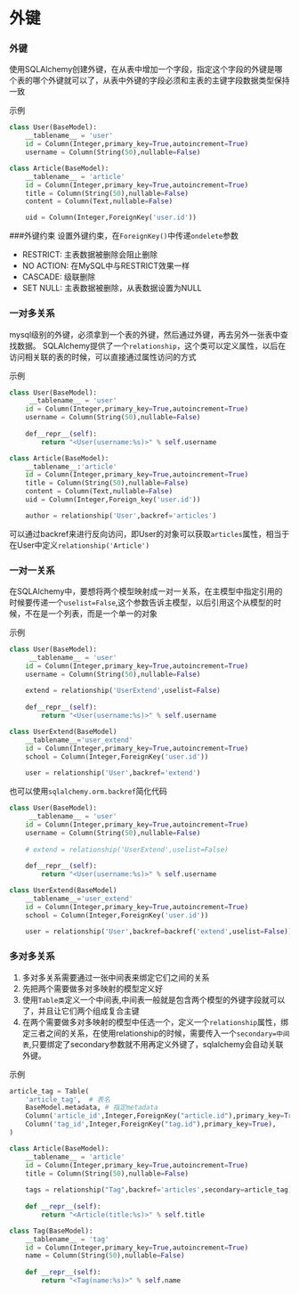 # 外键
### 外键
使用SQLAlchemy创建外键，在从表中增加一个字段，指定这个字段的外键是哪个表的哪个外键就可以了，从表中外键的字段必须和主表的主键字段数据类型保持一致

示例
```python
class User(BaseModel):
    __tablename__ = 'user'
    id = Column(Integer,primary_key=True,autoincrement=True)
    username = Column(String(50),nullable=False)

class Article(BaseModel):
    __tablename__ = 'article'
    id = Column(Integer,primary_key=True,autoincrement=True)
    title = Column(String(50),nullable=False)
    content = Column(Text,nullable=False)

    uid = Column(Integer,ForeignKey('user.id'))
```
###外键约束
设置外键约束，在`ForeignKey()`中传递`ondelete`参数
- RESTRICT: 主表数据被删除会阻止删除
- NO ACTION: 在MySQL中与RESTRICT效果一样
- CASCADE: 级联删除
- SET NULL: 主表数据被删除，从表数据设置为NULL

### 一对多关系
mysql级别的外键，必须拿到一个表的外键，然后通过外键，再去另外一张表中查找数据。
SQLAlchemy提供了一个`relationship`，这个类可以定义属性，以后在访问相关联的表的时候，可以直接通过属性访问的方式

示例
```python
class User(BaseModel):
     __tablename__ = 'user'
    id = Column(Integer,primary_key=True,autoincrement=True)
    username = Column(String(50),nullable=False)
    
    def__repr__(self):
        return "<User(username:%s)>" % self.username

class Article(BaseModel):
    __tablename__:'article'
    id = Column(Integer,primary_key=True,autoincrement=True)
    title = Column(String(50),nullable=False)
    content = Column(Text,nullable=False)
    uid = Column(Integer,Foreign_key('user.id'))

    author = relationship('User',backref='articles')
```
可以通过backref来进行反向访问，即User的对象可以获取`articles`属性，相当于在User中定义`relationship('Article')`

### 一对一关系
在SQLAlchemy中，要想将两个模型映射成一对一关系，在主模型中指定引用的时候要传递一个`uselist=False`,这个参数告诉主模型，以后引用这个从模型的时候，不在是一个列表，而是一个单一的对象

示例
```python
class User(BaseModel):
     __tablename__ = 'user'
    id = Column(Integer,primary_key=True,autoincrement=True)
    username = Column(String(50),nullable=False)
    
    extend = relationship('UserExtend',uselist=False)
    
    def__repr__(self):
        return "<User(username:%s)>" % self.username

class UserExtend(BaseModel)
    __tablename__='user_extend'
    id = Column(Integer,primary_key=True,autoincrement=True)
    school = Column(Integer,ForeignKey('user.id'))
    
    user = relationship('User',backref='extend')
```
也可以使用`sqlalchemy.orm.backref`简化代码

```python
class User(BaseModel):
     __tablename__ = 'user'
    id = Column(Integer,primary_key=True,autoincrement=True)
    username = Column(String(50),nullable=False)
    
    # extend = relationship('UserExtend',uselist=False)
    
    def__repr__(self):
        return "<User(username:%s)>" % self.username

class UserExtend(BaseModel)
    __tablename__='user_extend'
    id = Column(Integer,primary_key=True,autoincrement=True)
    school = Column(Integer,ForeignKey('user.id'))
    
    user = relationship('User',backref=backref('extend',uselist=False))
```
### 多对多关系
1. 多对多关系需要通过一张中间表来绑定它们之间的关系
2. 先把两个需要做多对多映射的模型定义好
3. 使用`Table类`定义一个中间表,中间表一般就是包含两个模型的外键字段就可以了，并且让它们两个组成复合主键
4. 在两个需要做多对多映射的模型中任选一个，定义一个`relationship`属性，绑定三者之间的关系，在使用relationship的时候，需要传入一个`secondary=中间表`,只要绑定了secondary参数就不用再定义外键了，sqlalchemy会自动关联外键。

示例
```python
article_tag = Table(
    'article_tag',  # 表名
    BaseModel.metadata, # 指定metadata
    Column('article_id',Integer,ForeignKey("article.id"),primary_key=True),
    Column('tag_id',Integer,ForeignKey("tag.id"),primary_key=True),
)

class Article(BaseModel):
    __tablename__ = 'article'
    id = Column(Integer,primary_key=True,autoincrement=True)
    title = Column(String(50),nullable=False)
   
    tags = relationship("Tag",backref='articles',secondary=article_tag)    
 
    def __repr__(self):
        return "<Article(title:%s)>" % self.title

class Tag(BaseModel):
    __tablename__ = 'tag'
    id = Column(Integer,primary_key=True,autoincrement=True)
    name = Column(String(50),nullable=False)
    
    def __repr__(self):
        return "<Tag(name:%s)>" % self.name
```
